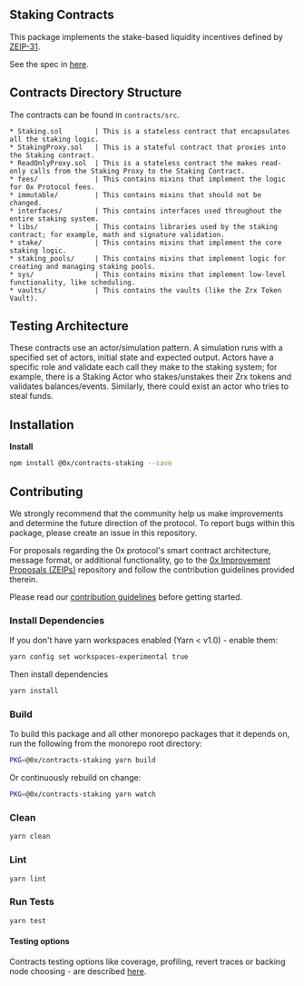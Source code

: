## Staking Contracts

This package implements the stake-based liquidity incentives defined by [ZEIP-31](https://github.com/0xProject/ZEIPs/issues/31).

See the spec in [here](spec/README.md).

## Contracts Directory Structure

The contracts can be found in `contracts/src`.

```
* Staking.sol        | This is a stateless contract that encapsulates all the staking logic.
* StakingProxy.sol   | This is a stateful contract that proxies into the Staking contract.
* ReadOnlyProxy.sol  | This is a stateless contract the makes read-only calls from the Staking Proxy to the Staking Contract.
* fees/              | This contains mixins that implement the logic for 0x Protocol fees.
* immutable/         | This contains mixins that should not be changed.
* interfaces/        | This contains interfaces used throughout the entire staking system.
* libs/              | This contains libraries used by the staking contract; for example, math and signature validation.
* stake/             | This contains mixins that implement the core staking logic.
* staking_pools/     | This contains mixins that implement logic for creating and managing staking pools.
* sys/               | This contains mixins that implement low-level functionality, like scheduling.
* vaults/            | This contains the vaults (like the Zrx Token Vault).
```

## Testing Architecture

These contracts use an actor/simulation pattern. A simulation runs with a specified set of actors, initial state and expected output. Actors have a specific role and validate each call they make to the staking system; for example, there is a Staking Actor who stakes/unstakes their Zrx tokens and validates balances/events. Similarly, there could exist an actor who tries to steal funds.

## Installation

**Install**

```bash
npm install @0x/contracts-staking --save
```

## Contributing

We strongly recommend that the community help us make improvements and determine the future direction of the protocol. To report bugs within this package, please create an issue in this repository.

For proposals regarding the 0x protocol's smart contract architecture, message format, or additional functionality, go to the [0x Improvement Proposals (ZEIPs)](https://github.com/0xProject/ZEIPs) repository and follow the contribution guidelines provided therein.

Please read our [contribution guidelines](../../CONTRIBUTING.md) before getting started.

### Install Dependencies

If you don't have yarn workspaces enabled (Yarn < v1.0) - enable them:

```bash
yarn config set workspaces-experimental true
```

Then install dependencies

```bash
yarn install
```

### Build

To build this package and all other monorepo packages that it depends on, run the following from the monorepo root directory:

```bash
PKG=@0x/contracts-staking yarn build
```

Or continuously rebuild on change:

```bash
PKG=@0x/contracts-staking yarn watch
```

### Clean

```bash
yarn clean
```

### Lint

```bash
yarn lint
```

### Run Tests

```bash
yarn test
```

#### Testing options

Contracts testing options like coverage, profiling, revert traces or backing node choosing - are described [here](../TESTING.md).
